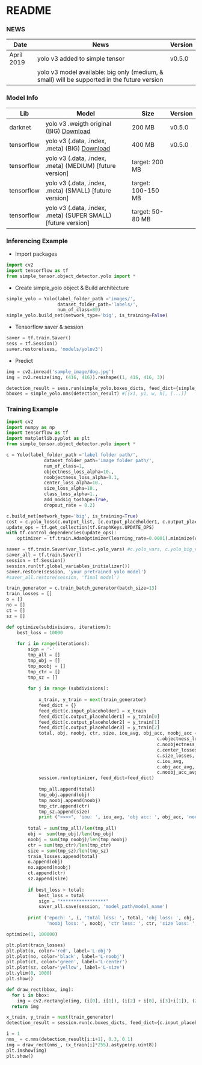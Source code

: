 # README #

### NEWS
| Date       |                                                         News                                                                     |     Version       |
| ---------- | -------------------------------------------------------------------------------------------------------------------------------- | ----------------- |
|April 2019 | yolo v3 added to simple tensor     |      v0.5.0       |
|           | yolo v3 model available: big only (medium, & small) will be supported in the future version ||


### Model Info

| Lib         |     Model                                                             |     Size          | Version |
| ----------- | --------------------------------------------------------------------- | ----------------- | --------------|
|  darknet    | yolo v3 .weigth original (BIG) [Download]()                           |      200 MB       | v0.5.0 |
|  tensorflow | yolo v3 (.data, .index, .meta) (BIG) [Download]()                     |      400 MB       | v0.5.0 |
|  tensorflow | yolo v3 (.data, .index, .meta) (MEDIUM) [future version]              | target: 200 MB    ||
|  tensorflow | yolo v3 (.data, .index, .meta) (SMALL) [future version]               |target: 100-150 MB ||
|  tensorflow | yolo v3 (.data, .index, .meta) (SUPER SMALL) [future version]         | target: 50-80 MB  ||


### Inferencing Example
- Import packages
```python
import cv2
import tensorflow as tf
from simple_tensor.object_detector.yolo import *
```

- Create simple_yolo object & Build architecture
```python
simple_yolo = Yolo(label_folder_path ='images/', 
                   dataset_folder_path='labels/', 
                   num_of_class=80) 
simple_yolo.build_net(network_type='big', is_training=False)
```

- Tensorflow saver & session
```python
saver = tf.train.Saver()
sess = tf.Session() 
saver.restore(sess, 'models/yolov3')
```

- Predict
```python
img = cv2.imread('sample_image/dog.jpg')
img = cv2.resize(img, (416, 416)).reshape((1, 416, 416, 3))

detection_result = sess.run(simple_yolo.boxes_dicts, feed_dict={simple_yolo.input_placeholder: img})
bboxes = simple_yolo.nms(detection_result) #[[x1, y1, w, h], [...]]
```

### Training Example
```python
import cv2
import numpy as np
import tensorflow as tf
import matplotlib.pyplot as plt
from simple_tensor.object_detector.yolo import *

c = Yolo(label_folder_path ='label folder path/', 
              dataset_folder_path='image folder path/', 
              num_of_class=1,
              objectness_loss_alpha=10., 
              noobjectness_loss_alpha=0.1, 
              center_loss_alpha=10., 
              size_loss_alpha=10., 
              class_loss_alpha=1.,
              add_modsig_toshape=True,
              dropout_rate = 0.2) 

c.build_net(network_type='big', is_training=True)    
cost = c.yolo_loss(c.output_list, [c.output_placeholder1, c.output_placeholder2, c.output_placeholder3])
update_ops = tf.get_collection(tf.GraphKeys.UPDATE_OPS)
with tf.control_dependencies(update_ops):
    optimizer = tf.train.AdamOptimizer(learning_rate=0.0001).minimize(cost)

saver = tf.train.Saver(var_list=c.yolo_vars) #c.yolo_vars, c.yolo_big_vars, c.yolo_medium_vars, c.yolo_small_vars, c.yolo_very_small_vars
saver_all = tf.train.Saver()
session = tf.Session()
session.run(tf.global_variables_initializer())
saver.restore(session, 'your pretrained yolo model')
#saver_all.restore(session, 'final model')

train_generator = c.train_batch_generator(batch_size=13)
train_losses = []
o = []
no = []
ct = []
sz = []

def optimize(subdivisions, iterations):
    best_loss = 10000 
    
    for i in range(iterations):
        sign = '-'
        tmp_all = []
        tmp_obj = []
        tmp_noobj = []
        tmp_ctr = []
        tmp_sz = []
        
        for j in range (subdivisions):
            
            x_train, y_train = next(train_generator)
            feed_dict = {}
            feed_dict[c.input_placeholder] = x_train
            feed_dict[c.output_placeholder1] = y_train[0]
            feed_dict[c.output_placeholder2] = y_train[1]
            feed_dict[c.output_placeholder3] = y_train[2]
            total, obj, noobj, ctr, size, iou_avg, obj_acc, noobj_acc = session.run([c.all_losses, 
                                                        c.objectness_losses, 
                                                        c.noobjectness_losses, 
                                                        c.center_losses, 
                                                        c.size_losses,
                                                        c.iou_avg,
                                                        c.obj_acc_avg,
                                                        c.noobj_acc_avg], feed_dict)
            session.run(optimizer, feed_dict=feed_dict)
            
            tmp_all.append(total)
            tmp_obj.append(obj)
            tmp_noobj.append(noobj)
            tmp_ctr.append(ctr)
            tmp_sz.append(size)
            print (">>>>", 'iou: ', iou_avg, 'obj acc: ', obj_acc, 'noobj acc: ', noobj_acc)
        
        total = sum(tmp_all)/len(tmp_all)
        obj =  sum(tmp_obj)/len(tmp_obj)
        noobj = sum(tmp_noobj)/len(tmp_noobj)
        ctr = sum(tmp_ctr)/len(tmp_ctr)
        size = sum(tmp_sz)/len(tmp_sz)
        train_losses.append(total)
        o.append(obj)
        no.append(noobj)
        ct.append(ctr)
        sz.append(size)
          
        if best_loss > total:
            best_loss = total
            sign = "*****************"
            saver_all.save(session, 'model_path/model_name')
          
        print ('epoch: ', i, 'total loss: ', total, 'obj loss: ', obj, \
               'noobj loss: ', noobj, 'ctr loss: ', ctr, 'size loss: ', size, sign)

optimize(1, 100000)

plt.plot(train_losses)
plt.plot(o, color='red', label='L-obj')
plt.plot(no, color='black', label='L-noobj')
plt.plot(ct, color='green', label='L-center')
plt.plot(sz, color='yellow', label='L-size')
plt.ylim(0, 1000)
plt.show()

def draw_rect(bbox, img):
  for i in bbox:
    img = cv2.rectangle(img, (i[0], i[1]), (i[2] + i[0], i[3]+i[1]), (255,255,0), 2)
  return img

x_train, y_train = next(train_generator)
detection_result = session.run(c.boxes_dicts, feed_dict={c.input_placeholder: x_train})

i = 1
nms_ = c.nms(detection_result[i:i+1], 0.3, 0.1)
img = draw_rect(nms_, (x_train[i]*255).astype(np.uint8))
plt.imshow(img)
plt.show()
```









